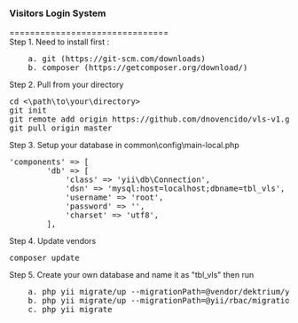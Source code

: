 <h3>Visitors Login System</h3>
===============================
<br>
Step 1. Need to install first :
<pre>
    a. git (https://git-scm.com/downloads)
    b. composer (https://getcomposer.org/download/)
</pre>
Step 2. Pull from your directory
<pre>
cd <\path\to\your\directory>
git init
git remote add origin https://github.com/dnovencido/vls-v1.git
git pull origin master
</pre>
Step 3. Setup your database in common\config\main-local.php
<pre>
'components' => [
        'db' => [
            'class' => 'yii\db\Connection',
            'dsn' => 'mysql:host=localhost;dbname=tbl_vls',
            'username' => 'root',
            'password' => '',
            'charset' => 'utf8',
        ],
</pre>
Step 4. Update vendors
<pre>
composer update
</pre>
Step 5. Create your own database and name it as "tbl_vls" then run
<pre>
    a. php yii migrate/up --migrationPath=@vendor/dektrium/yii2-user/migrations
    b. php yii migrate/up --migrationPath=@yii/rbac/migrations
    c. php yii migrate
    
</pre>